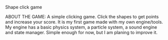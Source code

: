 Shape click game

ABOUT THE GAME:
A simple clicking game. Click the shapes to get points and increase your score. It is my first game made with my own engine/tools. My engine has a basic physics system, a particle system, a sound engine and state manager. Simple enough for now, but I am planing to improve it.
